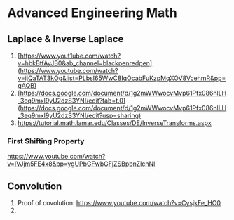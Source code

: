 # Advanced Engineering Math

## Laplace & Inverse Laplace
1. [https://www.yout1ube.com/watch?v=hbkBtfAyJB0&ab_channel=blackpenredpen](https://www.youtube.com/watch?v=ijQaTAT3kOg&list=PLbsI65WwC8IqOcabFuKzpMqXOV8VcehmR&pp=gAQB)
2. [https://docs.google.com/document/d/1g2mWWwocvMvp61Pfx086nlLH_3eq9mxl9yU2dzS3YNI/edit?tab=t.0](https://docs.google.com/document/d/1g2mWWwocvMvp61Pfx086nlLH_3eq9mxl9yU2dzS3YNI/edit?usp=sharing)
3. https://tutorial.math.lamar.edu/Classes/DE/InverseTransforms.aspx 

### First Shifting Property
https://www.youtube.com/watch?v=IVJjm5FE4x8&pp=ygUPbGFwbGFjZSBpbnZlcnNl 


## Convolution
1. Proof of covolution: https://www.youtube.com/watch?v=CysjkFe_HO0
2. 

